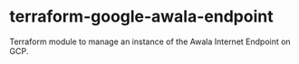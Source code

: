 # terraform-google-awala-endpoint
Terraform module to manage an instance of the Awala Internet Endpoint on GCP.
